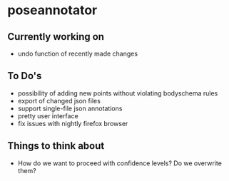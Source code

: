 # poseannotator

## Currently working on
* undo function of recently made changes

## To Do's
* possibility of adding new points without violating bodyschema rules
* export of changed json files
* support single-file json annotations
* pretty user interface 
* fix issues with nightly firefox browser

## Things to think about

* How do we want to proceed with confidence levels? Do we overwrite them? 
